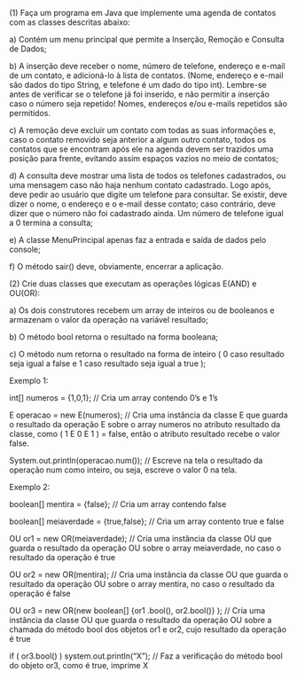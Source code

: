 (1)   Faça um programa em Java que implemente uma agenda de contatos com as classes descritas abaixo:



a)     Contém um menu principal que permite a Inserção, Remoção e Consulta de Dados;

b)     A inserção deve receber o nome, número de telefone, endereço e e-mail de um contato, e adicioná-lo à lista de contatos. (Nome, endereço e e-mail são dados do tipo String, e telefone é um dado do tipo int). Lembre-se antes de verificar se o telefone já foi inserido, e não permitir a inserção caso o número seja repetido! Nomes, endereços e/ou e-mails repetidos são permitidos.

c)     A remoção deve excluir um contato com todas as suas informações e, caso o contato removido seja anterior a algum outro contato, todos os contatos que se encontram após ele na agenda devem ser trazidos uma posição para frente, evitando assim espaços vazios no meio de contatos;

d)     A consulta deve mostrar uma lista de todos os telefones cadastrados, ou uma mensagem caso não haja nenhum contato cadastrado. Logo após, deve pedir ao usuário que digite um telefone para consultar. Se existir, deve dizer o nome, o endereço e o e-mail desse contato; caso contrário, deve dizer que o número não foi cadastrado ainda. Um número de telefone igual a 0 termina a consulta;

e)     A classe MenuPrincipal apenas faz a entrada e saída de dados pelo console;

f)      O método sair() deve, obviamente, encerrar a aplicação.

 

(2)   Crie duas classes que executam as operações lógicas E(AND) e OU(OR):



a)     Os dois construtores recebem um array de inteiros ou de booleanos e armazenam o valor da operação na variável resultado;

b)    O método bool retorna o resultado na forma booleana;

c)     O método num retorna o resultado na forma de inteiro ( 0 caso resultado seja igual a  false e 1 caso resultado seja igual a true );

 

 

Exemplo 1:


int[] numeros = {1,0,1}; // Cria um array contendo 0’s e 1’s

E operacao = new E(numeros); // Cria uma instância da classe E que guarda o resultado da operação E sobre o array numeros no atributo resultado da classe, como ( 1 E 0 E 1 ) = false, então o atributo resultado recebe o valor false.

System.out.println(operacao.num()); // Escreve na tela o resultado da operação num como inteiro, ou seja, escreve o valor 0 na tela.



Exemplo 2:


boolean[] mentira = {false}; // Cria um array contendo false

boolean[] meiaverdade = {true,false}; // Cria um array contento true e false

OU or1 = new OR(meiaverdade); // Cria uma instância da classe OU que guarda o resultado da operação OU sobre o array meiaverdade, no caso o resultado da operação é true

OU or2 = new OR(mentira); // Cria uma instância da classe OU que guarda o resultado da operação OU sobre o array mentira, no caso o resultado da operação é false

OU or3 = new OR(new boolean[] {or1 .bool(), or2.bool()} ); // Cria uma instância da classe OU que guarda o resultado da operação OU sobre a chamada do método bool dos objetos or1 e or2, cujo resultado da operação é true

if ( or3.bool() ) system.out.println(“X”); // Faz a verificação do método bool do objeto or3, como é true, imprime X


